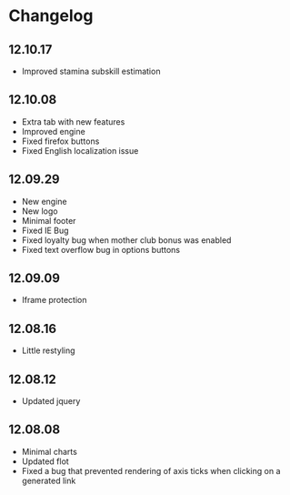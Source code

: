 Changelog
=========

12.10.17
--------
* Improved stamina subskill estimation

12.10.08
--------
* Extra tab with new features
* Improved engine
* Fixed firefox buttons
* Fixed English localization issue

12.09.29
--------
* New engine
* New logo
* Minimal footer
* Fixed IE Bug
* Fixed loyalty bug when mother club bonus was enabled
* Fixed text overflow bug in options buttons

12.09.09
--------
* Iframe protection

12.08.16
--------
* Little restyling

12.08.12
--------
* Updated jquery

12.08.08
--------
* Minimal charts
* Updated flot
* Fixed a bug that prevented rendering of axis ticks when clicking on a generated link
